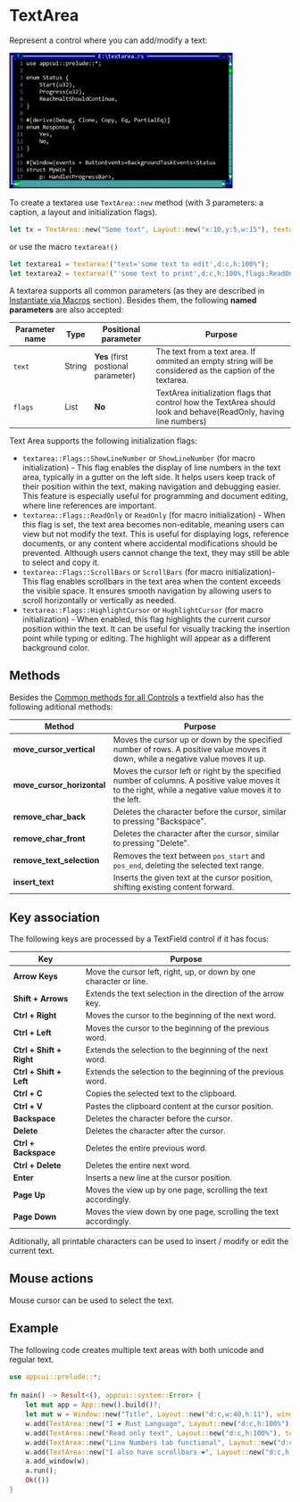 # TextArea

Represent a control where you can add/modify a text:

<img src="img/textarea.png" width=400/>

To create a textarea use `TextArea::new` method (with 3 parameters: a caption, a layout and initialization flags).
```rs
let tx = TextArea::new("Some text", Layout::new("x:10,y:5,w:15"), textarea::Flags::None);
```

or use the macro `textarea!()`
```rs
let textarea1 = textarea!("text='some text to edit',d:c,h:100%");
let textarea2 = textarea!("'some text to print',d:c,h:100%,flags:ReadOnly");
```

A textarea supports all common parameters (as they are described in [Instantiate via Macros](../instantiate_via_macros.md) section). Besides them, the following **named parameters** are also accepted:

| Parameter name      | Type   | Positional parameter                | Purpose                                                                                                              |
| ------------------- | ------ | ----------------------------------- | -------------------------------------------------------------------------------------------------------------------- |
| `text` | String | **Yes** (first postional parameter) | The text from a text area. If ommited an empty string will be considered as the caption of the textarea. |
| `flags`             | List   | **No**                              | TextArea initialization flags that control how the TextArea should look and behave(ReadOnly, having line numbers)                 |

Text Area supports the following initialization flags:
* `textarea::Flags::ShowLineNumber` or `ShowLineNumber` (for macro initialization) - This flag enables the display of line numbers in the text area, typically in a gutter on the left side. It helps users keep track of their position within the text, making navigation and debugging easier. This feature is especially useful for programming and document editing, where line references are important.
* `textarea::Flags::ReadOnly` or `ReadOnly` (for macro initialization) - When this flag is set, the text area becomes non-editable, meaning users can view but not modify the text. This is useful for displaying logs, reference documents, or any content where accidental modifications should be prevented. Although users cannot change the text, they may still be able to select and copy it.
* `textarea::Flags::ScrollBars` or `ScrollBars` (for macro initialization)- This flag enables scrollbars in the text area when the content exceeds the visible space. It ensures smooth navigation by allowing users to scroll horizontally or vertically as needed.
* `textarea::Flags::HighlightCursor` or `HughlightCursor` (for macro initialization) - When enabled, this flag highlights the current cursor position within the text. It can be useful for visually tracking the insertion point while typing or editing. The highlight will appear as a different background color.

## Methods

Besides the [Common methods for all Controls](../common_methods.md) a textfield also has the following aditional methods:

| Method                                      | Purpose |
|---------------------------------------------|---------|
| **move_cursor_vertical** | Moves the cursor up or down by the specified number of rows. A positive value moves it down, while a negative value moves it up. |
| **move_cursor_horizontal** | Moves the cursor left or right by the specified number of columns. A positive value moves it to the right, while a negative value moves it to the left. |
| **remove_char_back**             | Deletes the character before the cursor, similar to pressing "Backspace". |
| **remove_char_front**            | Deletes the character after the cursor, similar to pressing "Delete". |
| **remove_text_selection** | Removes the text between `pos_start` and `pos_end`, deleting the selected text range. |
| **insert_text**      | Inserts the given text at the cursor position, shifting existing content forward. |

## Key association

The following keys are processed by a TextField control if it has focus:

| Key                     | Purpose |
|-------------------------|---------|
| **Arrow Keys**          | Move the cursor left, right, up, or down by one character or line. |
| **Shift + Arrows**      | Extends the text selection in the direction of the arrow key. |
| **Ctrl + Right**        | Moves the cursor to the beginning of the next word. |
| **Ctrl + Left**         | Moves the cursor to the beginning of the previous word. |
| **Ctrl + Shift + Right** | Extends the selection to the beginning of the next word. |
| **Ctrl + Shift + Left**  | Extends the selection to the beginning of the previous word. |
| **Ctrl + C**            | Copies the selected text to the clipboard. |
| **Ctrl + V**            | Pastes the clipboard content at the cursor position. |
| **Backspace**           | Deletes the character before the cursor. |
| **Delete**             | Deletes the character after the cursor. |
| **Ctrl + Backspace**    | Deletes the entire previous word. |
| **Ctrl + Delete**       | Deletes the entire next word. |
| **Enter**              | Inserts a new line at the cursor position. |
| **Page Up**            | Moves the view up by one page, scrolling the text accordingly. |
| **Page Down**          | Moves the view down by one page, scrolling the text accordingly. |

Aditionally, all printable characters can be used to insert / modify or edit the current text.

## Mouse actions

Mouse cursor can be used to select the text.

## Example

The following code creates multiple text areas with both unicode and regular text.

```rs
use appcui::prelude::*;

fn main() -> Result<(), appcui::system::Error> {
    let mut app = App::new().build()?;
    let mut w = Window::new("Title", Layout::new("d:c,w:40,h:11"), window::Flags::None);
    w.add(TextArea::new("I ❤️ Rust Language", Layout::new("d:c,h:100%"), textarea::Flags::None));
    w.add(TextArea::new("Read only text", Layout::new("d:c,h:100%"), textarea::Flags::ReadOnly));
    w.add(TextArea::new("Line Numbers tab functional", Layout::new("d:c,h:100%"), textarea::Flags::ShowLineNumber | textarea::Flags::ReadOnly));
    w.add(TextArea::new("I also have scrollbars ❤️", Layout::new("d:c,h:100%"), textarea::Flags::ScrollBars));
    a.add_window(w);
    a.run();
    Ok(())
}
```